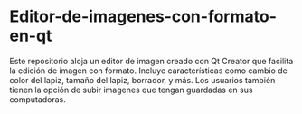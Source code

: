 # Editor-de-imagenes-con-formato-en-qt
Este repositorio aloja un editor de imagen creado con Qt Creator que facilita la edición de imagen con formato. Incluye características como cambio de color del lapiz, tamaño del lapiz, borrador, y más. Los usuarios también tienen la opción de subir imagenes que tengan guardadas en sus computadoras.
